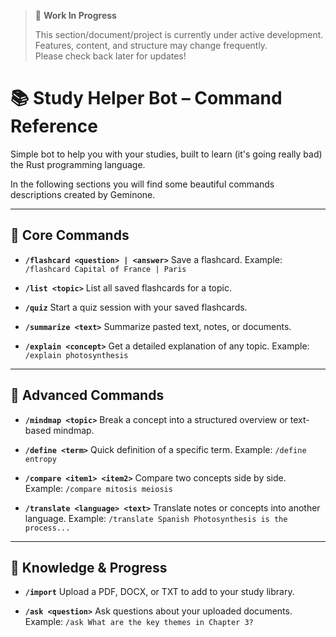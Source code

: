 > 🚧 **Work In Progress**
>
> This section/document/project is currently under active development.  
> Features, content, and structure may change frequently.  
> Please check back later for updates!

# 📚 Study Helper Bot – Command Reference

Simple bot to help you with your studies, built to learn (it's going really bad) the Rust programming language.

In the following sections you will find some beautiful commands descriptions created by Geminone.

---

## 🔹 Core Commands

- **`/flashcard <question> | <answer>`**
  Save a flashcard.
  Example: `/flashcard Capital of France | Paris`

- **`/list <topic>`**
  List all saved flashcards for a topic.

- **`/quiz`**
  Start a quiz session with your saved flashcards.

- **`/summarize <text>`**
  Summarize pasted text, notes, or documents.

- **`/explain <concept>`**
  Get a detailed explanation of any topic.
  Example: `/explain photosynthesis`

---

## 🔹 Advanced Commands

- **`/mindmap <topic>`**
  Break a concept into a structured overview or text-based mindmap.

- **`/define <term>`**
  Quick definition of a specific term.
  Example: `/define entropy`

- **`/compare <item1> <item2>`**
  Compare two concepts side by side.
  Example: `/compare mitosis meiosis`

- **`/translate <language> <text>`**
  Translate notes or concepts into another language.
  Example: `/translate Spanish Photosynthesis is the process...`

---

## 🔹 Knowledge & Progress

- **`/import`**
  Upload a PDF, DOCX, or TXT to add to your study library.

- **`/ask <question>`**
  Ask questions about your uploaded documents.
  Example: `/ask What are the key themes in Chapter 3?`
